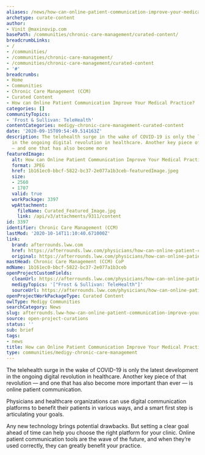 ```yaml
---
aliases: /news/how-can-online-patient-communication-improve-your-medical-practice
archetype: curate-content
author:
- Vinit @maxinovip.com
basePath: /communities/chronic-care-management/curated-content/
breadcrumbLinks:
- /
- /communities/
- /communities/chronic-care-management/
- /communities/chronic-care-management/curated-content
- '#'
breadcrumbs:
- Home
- Communities
- Chronic Care Management (CCM)
- Curated Content
- How can Online Patient Communication Improve Your Medical Practice?
categories: []
communityTopics:
- 'Frost & Sullivan: TeleHealth'
contentCategories: medigy-chronic-care-management-curated-content
date: '2020-09-15T09:54:49.514163Z'
description: The telehealth surge in the wake of COVID-19 is only the latest development
  in the ongoing digital revolution in healthcare. Another key piece of that revolution
  — and one that has also become more
featuredImage:
  alt: How can Online Patient Communication Improve Your Medical Practice?
  format: JPEG
  href: 1b161ec0-bbcf-5822-bc37-2e077a1b3ceb-featuredImage.jpeg
  size:
  - 2560
  - 1707
  valid: true
  workPackage: 3397
  wpAttachment:
    fileName: Curated_Featured_Image.jpg
    link: /api/v3/attachments/9311/content
id: 3397
identifier: Chronic Care Management (CCM)
lastMod: '2020-10-14T11:10:40.671000Z'
link:
  brand: afterrounds.lww.com
  href: https://afterrounds.lww.com/physicians/how-can-online-patient-communication-improve-your-medical-practice/
  original: https://afterrounds.lww.com/physicians/how-can-online-patient-communication-improve-your-medical-practice/
mastHead: Chronic Care Management (CCM) CoP
mdName: 1b161ec0-bbcf-5822-bc37-2e077a1b3ceb
openProjectCustomFields:
  cleanUrl: https://afterrounds.lww.com/physicians/how-can-online-patient-communication-improve-your-medical-practice/
  medigyTopics: '["Frost & Sullivan: TeleHealth"]'
  sourceUrl: https://afterrounds.lww.com/physicians/how-can-online-patient-communication-improve-your-medical-practice/
openProjectWorkPackageType: Curated Content
owlType: Medigy Communities
searchCategory: News
slug: afterrounds.lww-how-can-online-patient-communication-improve-your-medical-practice
source: open-project-curations
status: ''
sub: brief
tags:
- news
title: How can Online Patient Communication Improve Your Medical Practice?
type: communities/medigy-chronic-care-management
---
```


<p>The&nbsp;telehealth surge&nbsp;in the wake of COVID-19 is only the latest development in the ongoing digital revolution in healthcare. Another key piece of that revolution — and one that has also become more important than ever — is online patient communication.</p><p>Physicians and healthcare organizations can use digital communication platforms to benefit their patients in various ways, and a smart first step is articulating your goals.</p><p>Any new technology brings potential drawbacks. But setting a clear goal ahead of time can help you choose the right platform for your clinic. Online patient communication tools are the wave of the future, and when they’re used correctly, they can greatly benefit your practice.</p>